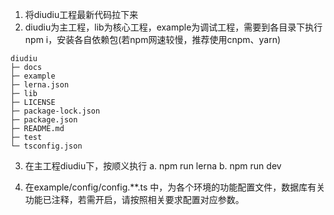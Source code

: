 1. 将diudiu工程最新代码拉下来
2. diudiu为主工程，lib为核心工程，example为调试工程，需要到各目录下执行npm i，安装各自依赖包(若npm网速较慢，推荐使用cnpm、yarn)

```
diudiu
├─ docs
├─ example
├─ lerna.json
├─ lib
├─ LICENSE
├─ package-lock.json
├─ package.json
├─ README.md
├─ test
└─ tsconfig.json

```

3. 在主工程diudiu下，按顺义执行
   a. npm run lerna
   b. npm run dev

4. 在example/config/config.**.ts 中，为各个环境的功能配置文件，数据库有关功能已注释，若需开启，请按照相关要求配置对应参数。
